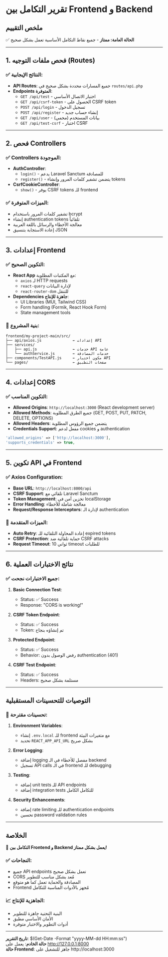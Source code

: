 # تقرير التكامل بين Frontend و Backend

## ملخص التقييم
✅ **الحالة العامة: ممتاز** - جميع نقاط التكامل الأساسية تعمل بشكل صحيح

---

## 1. فحص ملفات التوجيه (Routes)

### ✅ النتائج الإيجابية:
- **API Routes**: جميع المسارات محددة بشكل صحيح في `routes/api.php`
- **Endpoints المتوفرة**:
  - `GET /api/test` - اختبار الاتصال الأساسي
  - `GET /api/csrf-token` - الحصول على CSRF token
  - `POST /api/login` - تسجيل الدخول
  - `POST /api/register` - إنشاء حساب جديد
  - `GET /api/user` - بيانات المستخدم (محمي)
  - `GET /api/test-csrf` - اختبار CSRF

---

## 2. فحص Controllers

### ✅ Controllers الموجودة:
- **AuthController**: 
  - `login()` - يدعم Laravel Sanctum للمصادقة
  - `register()` - يتضمن تشفير كلمات المرور وإنشاء tokens
- **CsrfCookieController**: 
  - `show()` - يوفر CSRF tokens للـ frontend

### ✅ الميزات المتوفرة:
- تشفير كلمات المرور باستخدام bcrypt
- إنشاء authentication tokens تلقائياً
- معالجة الأخطاء والرسائل باللغة العربية
- إعادة الاستجابة بتنسيق JSON

---

## 3. إعدادات Frontend

### ✅ التكوين الصحيح:
- **React App** مع المكتبات المطلوبة:
  - `axios` لـ HTTP requests
  - `react-query` لإدارة البيانات
  - `react-router-dom` للتنقل
- **Dependencies جاهزة للإنتاج**:
  - UI Libraries (MUI, Tailwind CSS)
  - Form handling (Formik, React Hook Form)
  - State management tools

### 📂 بنية المشروع:
```
frontend/my-project-main/src/
├── api/axios.js              ← إعدادات API
├── services/
│   ├── api.js                ← خدمات API عامة
│   └── authService.js        ← خدمات المصادقة
├── components/TestAPI.js     ← مكون اختبار API
└── pages/                    ← صفحات التطبيق
```

---

## 4. إعدادات CORS

### ✅ التكوين المناسب:
- **Allowed Origins**: `http://localhost:3000` (React development server)
- **Allowed Methods**: جميع الطرق المطلوبة (GET, POST, PUT, PATCH, DELETE, OPTIONS)
- **Allowed Headers**: يتضمن جميع الرؤوس المطلوبة
- **Credentials Support**: مفعل لدعم cookies و authentication

```php
'allowed_origins' => ['http://localhost:3000'],
'supports_credentials' => true,
```

---

## 5. تكوين API في Frontend

### ✅ Axios Configuration:
- **Base URL**: `http://localhost:8000/api`
- **CSRF Support**: تلقائي مع Laravel Sanctum
- **Token Management**: تخزين آمن في localStorage
- **Error Handling**: معالجة شاملة للأخطاء
- **Request/Response Interceptors**: لإدارة الـ authentication

### 🔧 الميزات المتقدمة:
- **Auto Retry**: إعادة المحاولة التلقائية للـ expired tokens
- **CSRF Protection**: حماية تلقائية ضد CSRF attacks
- **Request Timeout**: 10 ثواني timeout للطلبات

---

## 6. نتائج الاختبارات العملية

### ✅ جميع الاختبارات نجحت:

1. **Basic Connection Test**: 
   - Status: ✅ Success
   - Response: "CORS is working!"

2. **CSRF Token Endpoint**: 
   - Status: ✅ Success
   - Token: تم إنشاؤه بنجاح

3. **Protected Endpoint**: 
   - Status: ✅ Success
   - Behavior: رفض الوصول بدون authentication (401)

4. **CSRF Test Endpoint**: 
   - Status: ✅ Success
   - Headers: مستلمة بشكل صحيح

---

## التوصيات للتحسينات المستقبلية

### 🔄 تحسينات مقترحة:

1. **Environment Variables**: 
   - إنشاء `.env.local` للـ frontend مع متغيرات البيئة
   - تحديد `REACT_APP_API_URL` بشكل صريح

2. **Error Logging**: 
   - إضافة logging مفصل للأخطاء في الـ backend
   - تسجيل API calls في الـ frontend للـ debugging

3. **Testing**: 
   - إضافة unit tests للـ API endpoints
   - إضافة integration tests للتكامل الكامل

4. **Security Enhancements**: 
   - إضافة rate limiting للـ authentication endpoints
   - تحسين password validation rules

---

## الخلاصة

🎉 **التكامل بين Frontend و Backend يعمل بشكل ممتاز!**

### ✅ النجاحات:
- جميع API endpoints تعمل بشكل صحيح
- CORS مُعد بشكل مناسب للتطوير
- المصادقة والحماية تعمل كما هو متوقع
- Frontend مُجهز بالأدوات المناسبة للتكامل

### 📈 الجاهزية للإنتاج:
- البنية التحتية جاهزة للتطوير
- الأمان الأساسي مطبق
- أدوات التطوير والاختبار متوفرة

---

**تاريخ التقرير**: $(Get-Date -Format "yyyy-MM-dd HH:mm:ss")  
**حالة الخادم**: يعمل على http://127.0.0.1:8000  
**حالة Frontend**: جاهز للتشغيل على http://localhost:3000
